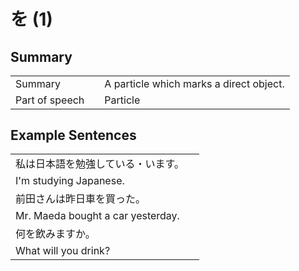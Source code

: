 # を (1)

## Summary

<table><tr>   <td>Summary<td>   <td>A particle which marks a direct object.</td><tr><tr>   <td>Part of speech<td>   <td>Particle</td><tr></table></table></table>

## Example Sentences

<table><tr><td>私は日本語を勉強している・います。<td><tr><tr><td>I'm studying Japanese.<td><tr><tr><td>前田さんは昨日車を買った。<td><tr><tr><td>Mr. Maeda bought a car yesterday.<td><tr><tr><td>何を飲みますか。<td><tr><tr><td>What will you drink?<td><tr></table>

